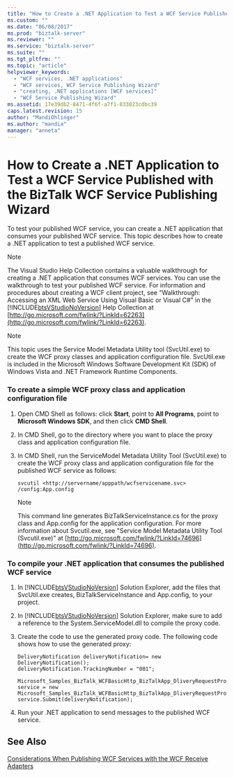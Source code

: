 ```yaml
---
title: "How to Create a .NET Application to Test a WCF Service Published with the BizTalk WCF Service Publishing Wizard | Microsoft Docs"
ms.custom: ""
ms.date: "06/08/2017"
ms.prod: "biztalk-server"
ms.reviewer: ""
ms.service: "biztalk-server"
ms.suite: ""
ms.tgt_pltfrm: ""
ms.topic: "article"
helpviewer_keywords: 
  - "WCF services, .NET applications"
  - "WCF services, WCF Service Publishing Wizard"
  - "creating, .NET applications [WCF services]"
  - "WCF Service Publishing Wizard"
ms.assetid: 17e39db2-8471-4f6f-a7f1-833023cdbc39
caps.latest.revision: 15
author: "MandiOhlinger"
ms.author: "mandia"
manager: "anneta"
---
```

# How to Create a .NET Application to Test a WCF Service Published with the BizTalk WCF Service Publishing Wizard
To test your published WCF service, you can create a .NET application that consumes your published WCF service. This topic describes how to create a .NET application to test a published WCF service.  
  
> [!NOTE]
>  The Visual Studio Help Collection contains a valuable walkthrough for creating a .NET application that consumes WCF services. You can use the walkthrough to test your published WCF service. For information and procedures about creating a WCF client project, see "Walkthrough: Accessing an XML Web Service Using Visual Basic or Visual C#" in the [!INCLUDE[btsVStudioNoVersion](../includes/btsvstudionoversion-md.md)] Help Collection at [http://go.microsoft.com/fwlink/?LinkId=62263](http://go.microsoft.com/fwlink/?LinkId=62263).  
  
> [!NOTE]
>  This topic uses the Service Model Metadata Utility tool (SvcUtil.exe) to create the WCF proxy classes and application configuration file. SvcUtil.exe is included in the Microsoft Windows Software Development Kit (SDK) of Windows Vista and .NET Framework Runtime Components.  
  
### To create a simple WCF proxy class and application configuration file  
  
1.  Open CMD Shell as follows: click **Start**, point to **All Programs**, point to **Microsoft Windows SDK**, and then click **CMD Shell**.  
  
2.  In CMD Shell, go to the directory where you want to place the proxy class and application configuration file.  
  
3.  In CMD Shell, run the ServiceModel Metadata Utility Tool (SvcUtil.exe) to create the WCF proxy class and application configuration file for the published WCF service as follows:  
  
    ```  
    svcutil <http://servername/apppath/wcfservicename.svc> /config:App.config  
    ```  
  
    > [!NOTE]
    >  This command line generates BizTalkServiceInstance.cs for the proxy class and App.config for the application configuration. For more information about Svcutil.exe, see "Service Model Metadata Utility Tool (Svcutil.exe)" at [http://go.microsoft.com/fwlink/?LinkId=74696](http://go.microsoft.com/fwlink/?LinkId=74696).  
  
### To compile your .NET application that consumes the published WCF service  
  
1.  In [!INCLUDE[btsVStudioNoVersion](../includes/btsvstudionoversion-md.md)] Solution Explorer, add the files that SvcUtil.exe creates, BizTalkServiceInstance and App.config, to your project.  
  
2.  In [!INCLUDE[btsVStudioNoVersion](../includes/btsvstudionoversion-md.md)] Solution Explorer, make sure to add a reference to the System.ServiceModel.dll to compile the proxy code.  
  
3.  Create the code to use the generated proxy code. The following code shows how to use the generated proxy:  
  
    ```  
    DeliveryNotification deliveryNotification= new DeliveryNotification();  
    deliveryNotification.TrackingNumber = "001";  
                Microsoft_Samples_BizTalk_WCFBasicHttp_BizTalkApp_DliveryRequestProcess_DeliveryNotificatonReceivePortClient service = new Microsoft_Samples_BizTalk_WCFBasicHttp_BizTalkApp_DliveryRequestProcess_DeliveryNotificatonReceivePortClient("BasicHttpBinding_ITwoWayAsyncVoid");  
    service.Submit(deliveryNotification);  
    ```  
  
4.  Run your .NET application to send messages to the published WCF service.  
  
## See Also  
 [Considerations When Publishing WCF Services with the WCF Receive Adapters](../core/considerations-when-publishing-wcf-services-with-the-wcf-receive-adapters.md)